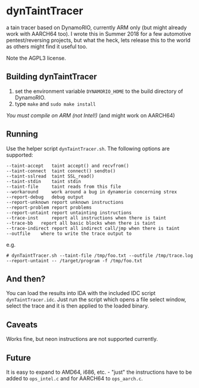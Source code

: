 # dynTaintTracer

a tain tracer based on DynamoRIO, currently ARM only (but might already work
with AARCH64 too).
I wrote this in Summer 2018 for a few automotive pentest/reversing projects,
but what the heck, lets release this to the world as others might find it
useful too.

Note the AGPL3 license.

## Building dynTaintTracer

1. set the environment variable `DYNAMORIO_HOME` to the build directory of DynamoRIO.
2. type `make` and `sudo make install`

*You must compile on ARM (not Intel!)*
(and might work on AARCH64)

## Running

Use the helper script `dynTaintTracer.sh`.
The following options are supported:
```
--taint-accept	 taint accept() and recvfrom()
--taint-connect	 taint connect() sendto()
--taint-sslread	 taint SSL_read()
--taint-stdin	 taint stdin
--taint-file     taint reads from this file
--workaround	 work around a bug in dynamorio concerning strex
--report-debug	 debug output
--report-unknown report unknown instructions
--report-problem report problems
--report-untaint report untainting instructions
--trace-inst	 report all instructions when there is taint
--trace-bb	 report all basic blocks when there is taint
--trace-indirect report all indirect call/jmp when there is taint
--outfile	 where to write the trace output to
```
e.g.
```
# dynTaintTracer.sh --taint-file /tmp/foo.txt --outfile /tmp/trace.log --report-untaint -- /target/program -f /tmp/foo.txt
```

## And then?

You can load the results into IDA with the included IDC script `dynTaintTracer.idc`.
Just run the script which opens a file select window, select the trace and it
is then applied to the loaded binary.

## Caveats

Works fine, but neon instructions are not supported currently.

## Future

It is easy to expand to AMD64, i686, etc. - "just" the instructions
have to be added to `ops_intel.c` and for AARCH64 to `ops_aarch.c`.

